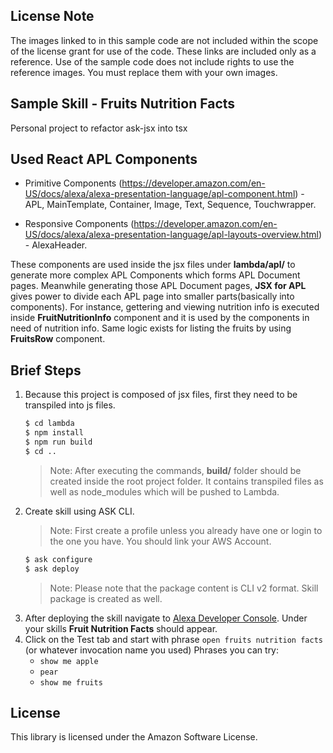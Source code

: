 ## License Note

The images linked to in this sample code are not included within the scope of the license grant for use of the code. These links are included only as a reference. Use of the sample code does not include rights to use the reference images. You must replace them with your own images.

## Sample Skill - Fruits Nutrition Facts

Personal project to refactor ask-jsx into tsx

## Used React APL Components

- Primitive Components (https://developer.amazon.com/en-US/docs/alexa/alexa-presentation-language/apl-component.html) - APL, MainTemplate, Container, Image, Text, Sequence, Touchwrapper.

- Responsive Components (https://developer.amazon.com/en-US/docs/alexa/alexa-presentation-language/apl-layouts-overview.html) - AlexaHeader.

These components are used inside the jsx files under **lambda/apl/** to generate more complex APL Components which forms APL Document pages. Meanwhile generating those APL Document pages, **JSX for APL** gives power to divide each APL page into smaller parts(basically into components). For instance, gettering and viewing nutrition info is executed inside **FruitNutritionInfo** component and it is used by the components in need of nutrition info. Same logic exists for listing the fruits by using **FruitsRow** component.

## Brief Steps

1. Because this project is composed of jsx files, first they need to be transpiled into js files.
   ```sh
   $ cd lambda
   $ npm install
   $ npm run build
   $ cd ..
   ```
   > Note: After executing the commands, **build/** folder should be created inside the root project folder. It contains transpiled files as well as node_modules which will be pushed to Lambda.
1. Create skill using ASK CLI.
   > Note: First create a profile unless you already have one or login to the one you have. You should link your AWS Account.
   ```sh
   $ ask configure
   $ ask deploy
   ```
   > Note: Please note that the package content is CLI v2 format. Skill package is created as well.
1. After deploying the skill navigate to [Alexa Developer Console](https://developer.amazon.com/alexa/console/ask). Under your skills **Fruit Nutrition Facts** should appear.
1. Click on the Test tab and start with phrase `open fruits nutrition facts` (or whatever invocation name you used)
   Phrases you can try:
   - `show me apple`
   - `pear`
   - `show me fruits`

## License

This library is licensed under the Amazon Software License.
